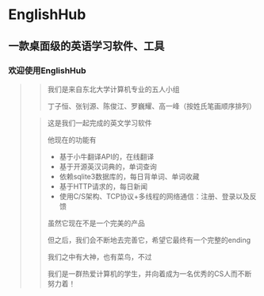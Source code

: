 # EnglishHub
## 一款桌面级的英语学习软件、工具
### 欢迎使用EnglishHub
> > 我们是来自东北大学计算机专业的五人小组
> >   
> > 丁子恒、张钊源、陈俊江、罗巍耀、高一峰（按姓氏笔画顺序排列）
> 
> > 这是我们一起完成的英文学习软件
> > 
> > 他现在的功能有
> > 
> > + 基于小牛翻译API的，在线翻译
> > + 基于开源英汉词典的，单词查询
> > + 依赖sqlite3数据库的，每日背单词、单词收藏
> > + 基于HTTP请求的，每日新闻
> > + 使用C/S架构、TCP协议+多线程的网络通信：注册、登录以及反馈
> > 
> > 虽然它现在不是一个完美的产品
> > 
> > 但之后，我们会不断地去完善它，希望它最终有一个完整的ending
> > 
> > 我们之中有大神，也有菜鸟，不过
> > 
> > 我们是一群热爱计算机的学生，并向着成为一名优秀的CS人而不断努力着！
